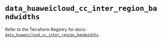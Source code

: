 # `data_huaweicloud_cc_inter_region_bandwidths`

Refer to the Terraform Registry for docs: [`data_huaweicloud_cc_inter_region_bandwidths`](https://registry.terraform.io/providers/huaweicloud/huaweicloud/1.71.1/docs/data-sources/cc_inter_region_bandwidths).

